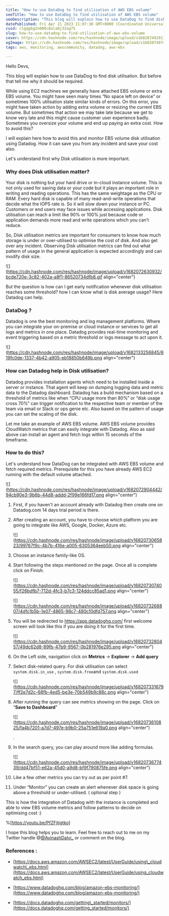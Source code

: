 ```yaml
---
title: "How to use DataDog to find utilisation of AWS EBS volume"
seoTitle: "How to use DataDog to find utilisation of AWS EBS volume"
seoDescription: "This blog will explain how to use DataDog to find disk utilisation and integration steps."
datePublished: Fri Apr 21 2023 11:07:38 GMT+0000 (Coordinated Universal Time)
cuid: clgqg6g2n000c0ala0j32ag75
slug: how-to-use-datadog-to-find-utilisation-of-aws-ebs-volume
cover: https://cdn.hashnode.com/res/hashnode/image/upload/v1682074929117/d9b72309-8dd2-4e9e-82d9-34b130a56cae.png
ogImage: https://cdn.hashnode.com/res/hashnode/image/upload/v1682074974372/41ed3940-16d8-4910-82d9-53716c540d2a.png
tags: aws, monitoring, awscommunity, datadog, aws-ebs

---
```


Hello Devs,

This blog will explain how to use DataDog to find disk utilisation. But before that tell me why it should be required.

While using EC2 machines we generally have attached EBS volume or extra EBS volume. You might have seen many times “No space left on device” or sometimes 100% utilisation state similar kinds of errors. On this error, you might have taken action by adding extra volume or resizing the current EBS volume. But sometimes that action we may take late because we get to know very late and this might cause customer user experience badly. Sometimes you oversize your volume and end up paying an extra cost. How to avoid this?

I will explain here how to avoid this and monitor EBS volume disk utilisation using Datadog. How it can save you from any incident and save your cost also.

Let's understand first why Disk utilisation is more important.

### Why does Disk utilisation matter?

Your disk is nothing but your hard drive or in-cloud instance volume. This is not only used for saving data or your code but it plays an important role in writing and reading operations. This has the same weightage as the CPU or RAM. Every hard disk is capable of many read-and-write operations that decide what the IOPS rate is. So it will slow down your instance or PC. Customers or end users may face issues while accessing applications. Disk utilisation can reach a limit like 90% or 100% just because code or application demands more read and write operations which you can’t reduce.

So, Disk utilisation metrics are important for consumers to know how much storage is under or over-utilised to optimise the cost of disk. And also get over any incident. Observing Disk utilisation metrics can find out what pattern of usage in the general application is expected accordingly and can modify disk size.

![](https://cdn.hashnode.com/res/hashnode/image/upload/v1682072630932/bcde720e-3c82-402a-a8f1-86520734dfb8.gif align="center")

But the question is how can I get early notification whenever disk utilisation reaches some threshold? how I can know what is disk average usage? Here Datadog can help.

### DataDog ?

Datadog is one the best monitoring and log management platforms. Where you can integrate your on-premise or cloud instance or services to get all logs and metrics in one place. Datadog provides real-time monitoring and event triggering based on a metric threshold or logs message to act upon it.

![](https://cdn.hashnode.com/res/hashnode/image/upload/v1682133256845/619fc0de-1337-4b42-a905-eb18850b649b.png align="center")

### How can Datadog help in Disk utilisation?

Datadog provides installation agents which need to be installed inside a server or instance. That agent will keep on dumping logging data and metric data to the Datadog dashboard. Datadog has a build mechanism based on a threshold of metrics like when “CPU usage more than 80%” or “disk usage cross 70%” can trigger notification to the respective team or member of the team via email or Slack or ops genie etc. Also based on the pattern of usage you can set the scaling of the disk.

Let me take an example of AWS EBS volume. AWS EBS volume provides CloudWatch metrics that can easily integrate with Datadog. Also as said above can install an agent and fetch logs within 15 seconds of the timeframe.

### How to do this?

Let's understand how DataDog can be integrated with AWS EBS volume and fetch required metrics. Prerequisite for this you have already AWS EC2 running with the default volume attached.

![](https://cdn.hashnode.com/res/hashnode/image/upload/v1682072904442/94cb90e3-9b6b-44d8-addd-2f99e166fd17.png align="center")

1. First, if you haven't an account already with Datadog then create one on Datadog.com 14 days trial period is there.
    
2. After creating an account, you have to choose which platform you are going to integrate like AWS, Google, Docker, Azure etc.
    
    ![](https://cdn.hashnode.com/res/hashnode/image/upload/v1682073065823/99767f9c-4b7b-416e-a005-6305364eeb50.png align="center")
    
3. Choose an instance family-like OS.
    
4. Start following the steps mentioned on the page. Once all is complete click on Finish.
    
    ![](https://cdn.hashnode.com/res/hashnode/image/upload/v1682073074055/f26bdfb7-712d-4fc3-b7c3-124ddcc85ad1.png align="center")
    
    ![](https://cdn.hashnode.com/res/hashnode/image/upload/v1682073268807/4dfc1b5b-1e07-4865-98c7-480c10dfd757.png align="center")
    
5. You will be redirected to https://app.datadoghq.com/ first welcome screen will look like this if you are doing it for the first time.
    
    ![](https://cdn.hashnode.com/res/hashnode/image/upload/v1682073280457/49dc62d8-89fb-47b9-9567-0b281976e295.png align="center")
    
6. On the Left side, navigation click on **Metrics** -&gt; **Explorer** -&gt; **Add query**
    
7. Select disk-related query. For disk utilisation can select `system.disk.in_use` , `system.disk.free`and `system.disk.used`
    
    ![](https://cdn.hashnode.com/res/hashnode/image/upload/v1682073316797/ff2e7d2c-68fb-4ed5-be3e-70b549b9c88c.png align="center")
    
8. After running the query can see metrics showing on the page. Click on “**Save to Dashboard**”
    
    ![](https://cdn.hashnode.com/res/hashnode/image/upload/v1682073610825/fa4b7201-a7d7-497e-b9b0-25a751e619a0.png align="center")
    
    .
    
9. In the search query, you can play around more like adding formulas.
    
    ![](https://cdn.hashnode.com/res/hashnode/image/upload/v1682073677439/dd47bf51-e62a-45d0-a9d8-bf9f790875fe.png align="center")
    
10. Like a few other metrics you can try out as per point #7.
    
11. Under “Monitor” you can create an alert whenever disk space is going above a threshold or under-utilised. ( optional step )
    

This is how the integration of Datadog with the instance is completed and able to view EBS volume metrics and follow patterns to decide on optimising cost :)

%[https://youtu.be/PfZFjtjgtko] 

I hope this blog helps you to learn. Feel free to reach out to me on my Twitter handle @[@AvinashDalvi_](@AvinashDalvi_) or comment on the blog.

### References :

* [https://docs.aws.amazon.com/AWSEC2/latest/UserGuide/using\_cloudwatch\_ebs.html](https://docs.aws.amazon.com/AWSEC2/latest/UserGuide/using_cloudwatch_ebs.html)
    
* [https://www.datadoghq.com/blog/amazon-ebs-monitoring/](https://www.datadoghq.com/blog/amazon-ebs-monitoring/)
    
* [https://docs.datadoghq.com/getting\_started/monitors/](https://docs.datadoghq.com/getting_started/monitors/)